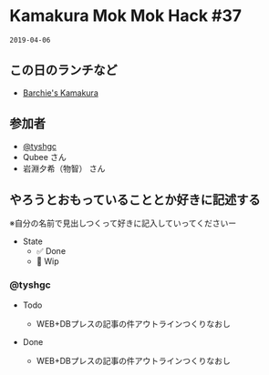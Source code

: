 # Kamakura Mok Mok Hack #37

`2019-04-06`

## この日のランチなど
- [Barchie's Kamakura](http://barchies.com/)

## 参加者

- [@tyshgc](http://twitter.com/tyshgc)
- Qubee さん
- 岩淵夕希（物智） さん

## やろうとおもっていることとか好きに記述する
※自分の名前で見出しつくって好きに記入していってくださいー

- State
  - ✅ Done
  - 🚧 Wip

### @tyshgc

- Todo
  - WEB+DBプレスの記事の件アウトラインつくりなおし

- Done
  - WEB+DBプレスの記事の件アウトラインつくりなおし

